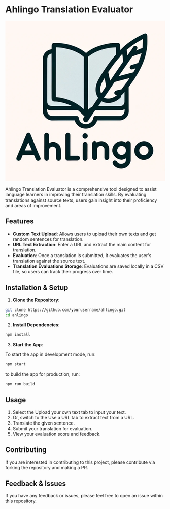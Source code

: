 # Ahlingo Translation Evaluator

![logo](./logo.png)

Ahlingo Translation Evaluator is a comprehensive tool designed to assist language learners in improving their translation skills. By evaluating translations against source texts, users gain insight into their proficiency and areas of improvement.

## Features

- **Custom Text Upload**: Allows users to upload their own texts and get random sentences for translation.
- **URL Text Extraction**: Enter a URL and extract the main content for translation.
- **Evaluation**: Once a translation is submitted, it evaluates the user's translation against the source text.
- **Translation Evaluations Storage**: Evaluations are saved locally in a CSV file, so users can track their progress over time.

## Installation & Setup

1. **Clone the Repository**:

```bash
git clone https://github.com/yourusername/ahlingo.git
cd ahlingo
```

2. **Install Dependencies**:

```bash
npm install
```

3. **Start the App**:

To start the app in development mode, run:

```bash
npm start
```

to build the app for production, run:

```bash
npm run build
```

## Usage

1. Select the Upload your own text tab to input your text.
2. Or, switch to the Use a URL tab to extract text from a URL.
3. Translate the given sentence.
4. Submit your translation for evaluation.
5. View your evaluation score and feedback.

## Contributing

If you are interested in contributing to this project, please contribute via
forking the repository and making a PR.

## Feedback & Issues

If you have any feedback or issues, please feel free to open an issue within this repository.
